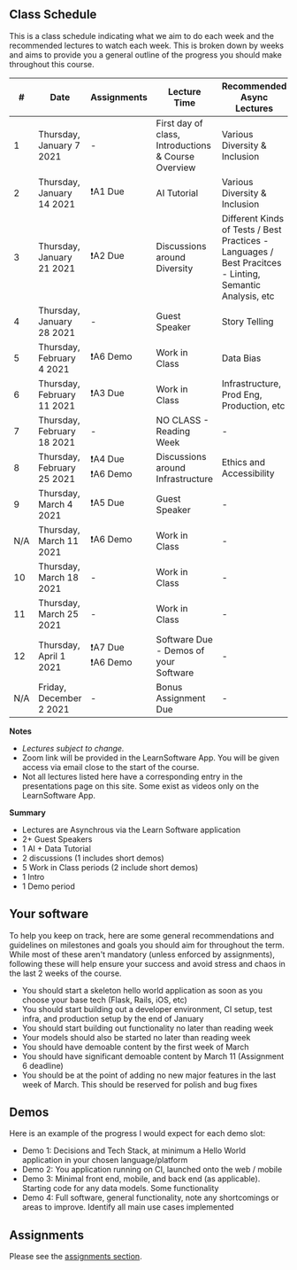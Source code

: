 ## Class Schedule

This is a class schedule indicating what we aim to do each week and the recommended lectures to watch each week. This is broken down by weeks and aims to provide you a general outline of the progress you should make throughout this course.


| # | Date | Assignments | Lecture Time | Recommended Async Lectures |
| -- | -- | -- | -- | -- |
| 1 | Thursday, January 7 2021   | -            | First day of class, Introductions & Course Overview | Various Diversity & Inclusion |
| 2 | Thursday, January 14 2021  | ❗A1 Due    | AI Tutorial | Various Diversity & Inclusion |
| 3 | Thursday, January 21 2021  | ❗A2 Due    | Discussions around Diversity | Different Kinds of Tests / Best Practices - Languages / Best Pracitces - Linting, Semantic Analysis, etc |
| 4 | Thursday, January 28 2021  | -           | Guest Speaker | Story Telling |
| 5 | Thursday, February 4 2021  | ❗A6 Demo | Work in Class | Data Bias |
| 6 | Thursday, February 11 2021 | ❗A3 Due    | Work in Class | Infrastructure, Prod Eng, Production, etc |
| 7 | Thursday, February 18 2021 | -          | NO CLASS - Reading Week | - | 
| 8 | Thursday, February 25 2021 | ❗A4 Due<br>❗A6 Demo  | Discussions around Infrastructure | Ethics and Accessibility | 
| 9 | Thursday, March 4 2021     | ❗A5 Due    | Guest Speaker | - | 
| N/A | Thursday, March 11 2021  | ❗A6 Demo | Work in Class | - | 
| 10 | Thursday, March 18 2021   | -           | Work in Class | - | 
| 11 | Thursday, March 25 2021   | -           | Work in Class | - | 
| 12 | Thursday, April 1 2021    | ❗A7 Due<br>❗A6 Demo | Software Due - Demos of your Software | - | 
| N/A | Friday, December 2 2021  | -           | Bonus Assignment Due | - | 

**Notes**
- _Lectures subject to change._
- Zoom link will be provided in the LearnSoftware App. You will be given access via email close to the start of the course.
- Not all lectures listed here have a corresponding entry in the presentations page on this site. Some exist as videos only on the LearnSoftware App.

**Summary**

- Lectures are Asynchrous via the Learn Software application
- 2+ Guest Speakers
- 1 AI + Data Tutorial
- 2 discussions (1 includes short demos)
- 5 Work in Class periods (2 include short demos)
- 1 Intro
- 1 Demo period

## Your software

To help you keep on track, here are some general recommendations and guidelines on milestones and goals you should aim for throughout the term. While most of these aren't mandatory (unless enforced by assignments), following these will help ensure your success and avoid stress and chaos in the last 2 weeks of the course.

- You should start a skeleton hello world application as soon as you choose your base tech (Flask, Rails, iOS, etc)
- You should start building out a developer environment, CI setup, test infra, and production setup by the end of January
- You should start building out functionality no later than reading week
- Your models should also be started no later than reading week
- You should have demoable content by the first week of March
- You should have significant demoable content by March 11 (Assignment 6 deadline)
- You should be at the point of adding no new major features in the last week of March. This should be reserved for polish and bug fixes

## Demos

Here is an example of the progress I would expect for each demo slot:

- Demo 1: Decisions and Tech Stack, at minimum a Hello World application in your chosen language/platform
- Demo 2: You application running on CI, launched onto the web / mobile
- Demo 3: Minimal front end, mobile, and back end (as applicable). Starting code for any data models. Some functionality
- Demo 4: Full software, general functionality, note any shortcomings or areas to improve. Identify all main use cases implemented

## Assignments

Please see the [assignments section](../assignments/README.md).
